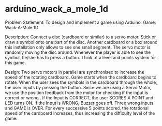 # arduino_wack_a_mole_1d


Problem Statement:
	To design and implement a game using Arduino.
	Game: Wack-A-Mole 1D

Description:
Connect a disc (cardboard or similar) to a servo motor. Stick or draw a symbol onto one part of the disc. Another cardboard or a box around this installation only allows to see one small segment.
The servo motor is randomly moving the disc around. Whenever the player is able to see the symbol, he/she has to press a button. Think of a level and points system for this game.

Design:
Two servo motors in parallel are synchronised to increase the speed of the rotating cardboard.
Game starts when the cardboard begins to rotate.
When the user sees the symbols in the cardboard through the whole, the user inputs by pressing the button. Since we are using a Servo Motor, we use the position feedback from the motor for checking if the input is correct or wrong .
If the Input is CORRECT, the user SCORES A POINT and LED turns ON.
If the Input is WRONG, Buzzer goes off.
Three wrong inputs and GAME is OVER.
For every successive 5 points scored, the rotational speed of the cardboard increases, thus increasing the difficulty level of the game.
